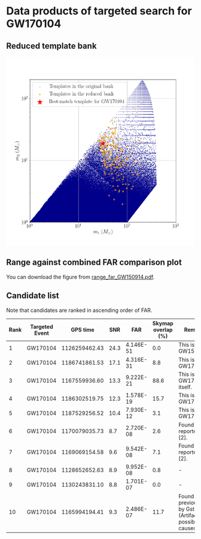# Data products of targeted search for GW170104

## Reduced template bank
<img src="reduced_bank_together-pngform_GW170104.png" alt="This is me" width="600"/>

## Range against combined FAR comparison plot
You can download the figure from [range_far_GW150914.pdf](https://git.ligo.org/alvin.li/targeted_subthreshold_search_method_paper_data/-/blob/master/GW170104/Range_FAR_plot_GW170104_O2C7.pdf).

## Candidate list

Note that candidates are ranked in ascending order of FAR.

| Rank | Targeted Event | GPS time | SNR | FAR | Skymap overlap (%) | Remark |
| ------ | ------ | ------ | ------ | ------ | ------ | ------ |
| 1 | GW170104 | 1126259462.43 | 24.3 | 4.146E-51 | 0.0 | This is GW150914. |
| 2 | GW170104 | 1186741861.53 | 17.1 | 4.316E-31 | 8.8 | This is GW170814. |
| 3 | GW170104 | 1167559936.60 | 13.3 | 9.222E-21 | 88.6 | This is GW170104 itself. |
| 4 | GW170104 | 1186302519.75 | 12.3 | 1.578E-19 | 15.7 | This is GW170809. |
| 5 | GW170104 | 1187529256.52 | 10.4 | 7.930E-12 | 3.1 | This is GW170823. |
| 6 | GW170104 | 1170079035.73 | 8.7 | 2.720E-08 | 2.6 | Found and reported in [2]. |
| 7 | GW170104 | 1169069154.58 | 9.6 | 9.542E-08 | 7.1 | Found and reported in [2]. |
| 8 | GW170104 | 1128652652.63 | 8.9 | 9.952E-08 | 0.8 | - |
| 9 | GW170104 | 1130243831.10 | 8.8 | 1.701E-07 | 0.0 | - |
| 10 | GW170104 | 1165994194.41 | 9.3 | 2.486E-07 | 11.7 | Found previously by GstLAL (Artifact possibly caused). |





